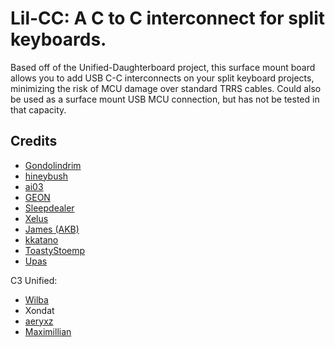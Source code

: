 # Lil-CC: A C to C interconnect for split keyboards.

Based off of the Unified-Daughterboard project, this surface mount board allows you to add USB C-C interconnects on your split keyboard projects, minimizing the risk of MCU damage over standard TRRS cables. Could also be used as a surface mount USB MCU connection, but has not be tested in that capacity.

## Credits
- [Gondolindrim](https://github.com/Gondolindrim)
- [hineybush](https://hineybush.com/)
- [ai03](https://ai03.com/)
- [GEON](https://geon.works/)
- [Sleepdealer](https://sleepdealer.xyz)
- [Xelus](https://xelus.me)
- [James (AKB)](https://alchemistkeyboards.com/)
- [kkatano](https://github.com/kkatano)
- [ToastyStoemp](https://vwolf.be)
- [Upas](https://cannonkeys.com)

C3 Unified:
- [Wilba](https://wilba.tech)
- Xondat
- [aeryxz](https://github.com/aeryxz)
- [Maximillian](https://github.com/Maximillian)
